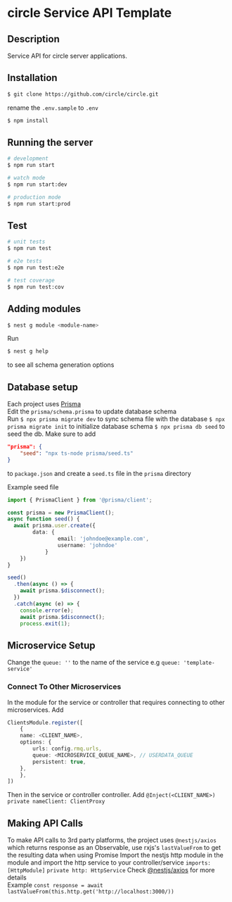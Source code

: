 # circle Service API Template

## Description

Service API for circle server applications.

## Installation

```bash
$ git clone https://github.com/circle/circle.git
```

rename the `.env.sample` to `.env`

```bash
$ npm install
```

## Running the server

```bash
# development
$ npm run start

# watch mode
$ npm run start:dev

# production mode
$ npm run start:prod
```

## Test

```bash
# unit tests
$ npm run test

# e2e tests
$ npm run test:e2e

# test coverage
$ npm run test:cov
```

## Adding modules

```bash
$ nest g module <module-name>
```

Run

```bash
$ nest g help
```

to see all schema generation options

## Database setup

Each project uses [Prisma](https://prisma.io)  
Edit the `prisma/schema.prisma` to update database schema  
Run
`$ npx prisma migrate dev` to sync schema file with the database
`$ npx prisma migrate init` to initialize database schema
`$ npx prisma db seed` to seed the db. Make sure to add

```json
"prisma": {
    "seed": "npx ts-node prisma/seed.ts"
}
```

to `package.json` and create a `seed.ts` file in the `prisma` directory

Example seed file

```typescript
import { PrismaClient } from '@prisma/client';

const prisma = new PrismaClient();
async function seed() {
  await prisma.user.create({
        data: {
                email: 'johndoe@example.com',
                username: 'johndoe'
            }
    })
}

seed()
  .then(async () => {
    await prisma.$disconnect();
  })
  .catch(async (e) => {
    console.error(e);
    await prisma.$disconnect();
    process.exit(1);

```

## Microservice Setup

Change the `queue: ''` to the name of the service e.g `queue: 'template-service'`

### Connect To Other Microservices

In the module for the service or controller that requires connecting to other microservices.
Add

```typescript
ClientsModule.register([
    {
    name: <CLIENT_NAME>,
    options: {
        urls: config.rmq.urls,
        queue: <MICROSERVICE_QUEUE_NAME>, // USERDATA_QUEUE
        persistent: true,
    },
    },
])
```

Then in the service or controller controller. Add `@Inject(<CLIENT_NAME>) private nameClient: ClientProxy`

## Making API Calls

To make API calls to 3rd party platforms, the project uses `@nestjs/axios` which returns response as an Observable,
use rxjs's `lastValueFrom` to get the resulting data when using Promise
Import the nestjs http module in the module and import the http service to your controller/service
`imports: [HttpModule]`
`private http: HttpService`
Check [@nestjs/axios](https://docs.nestjs.com/techniques/http-module) for more details  
Example
`const response = await lastValueFrom(this.http.get('http://localhost:3000/))`
